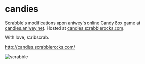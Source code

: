 candies
=======
Scrabble's modifications upon aniwey's online Candy Box game at [candies.aniwey.net](http://candies.aniwey.net). Hosted at [candies.scrabblerocks.com](http://candies.scrabblerocks.com).

With love, scribscrab.

http://candies.scrabblerocks.com/ 

![scrabble](http://scrabblerocks.com/img/s.png "scrabble")
